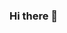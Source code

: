 ### Hi there 👋

<!--
**alfonsorinconbarrera/alfonsorinconbarrera** is a ✨ _special_ ✨ repository because its `README.md` (this file) appears on your GitHub profile.

Here are some ideas to get you started:

- 🔭 I’m currently working on  teledetección aplicda a cambio climático
- 🌱 I’m currently learning  machine learnig
- 👯 I’m looking to collaborate  en conocimiento
- 🤔 I’m looking for help wit
- 💬 Ask me 
- 📫 How to reach me:  rinconbarrera@gmial.com,  https://www.linkedin.com/in/alfonso-rinc%C3%B3n-barrera-07002685/
- 😄 Pronouns:  rinconbarrera
- ⚡ Fun fact: ...
-->
